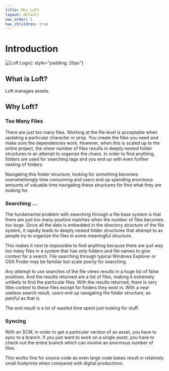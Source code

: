 ```yaml
---
title: Why Loft
layout: default
nav_order: 1
has_chlildren: true
---
```


# Introduction

![Loft Logo](images/loft_logo.1.png){: style="padding: 20px"}


## What is Loft?

Loft manages assets.


## Why Loft?

### Too Many Files
There are just too many files.  Working at the file level is acceptable when updating a particular character or prop.  You create the files you need and make sure the dependencies work.  However, when this is scaled up to the entire project, the sheer number of files results in deeply nested folder structures in an attempt to organize the chaos.  In order to find anything, folders are used for searching tags and you end up with even further nesting of folders. 

Navigating this folder structure, looking for something becomes overwhelmingly time consuming and users end up spending enormous amounts of valuable time navigating these structures for find what they are looking for.







### Searching ...
The fundamental problem with searching through a file base system is that there are just too many positive matches when the number of files becomes too large.  Since all the data is embedded in the directory structure of the file system,  it rapidly leads to deeply nested folder structures that attempt to as people try to organize the files in some meaningful structure. 

This makes it next to impossible to find anything because there are just way too many files in a system that has only folders and file names to give context for a search.  File searching through typical Windows Explorer or OSX Finder may be familiar but scale poorly for searching.  

Any attempt to use searches of the file views results in a huge list of false positives.  And the results returned are a list of files, making it extremely unlikely to find the particular files.  With the results returned, there is very little context to these files except for folders they exist in. With a near useless search result, users end up navigating the folder structure, as painful as that is.

The end result is a lot of wasted time spent just looking for stuff.




### Syncing
With an SCM, in order to get a particular version of an asset, you have to sync to a branch.  If you just want to work on a single asset, you have to check-out the entire branch which can involve an enormous number of files.

This works fine for source code as even large code bases result in relatively small footprints when compared with digital productions. 





